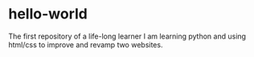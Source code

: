 # hello-world
The first repository of a life-long learner
I am learning python and using html/css to improve and revamp two websites.
